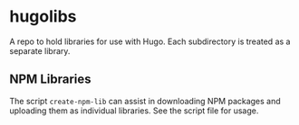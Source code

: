# hugolibs

A repo to hold libraries for use with Hugo. Each subdirectory is treated as a
separate library.

## NPM Libraries

The script `create-npm-lib` can assist in downloading NPM packages and uploading
them as individual libraries. See the script file for usage.
